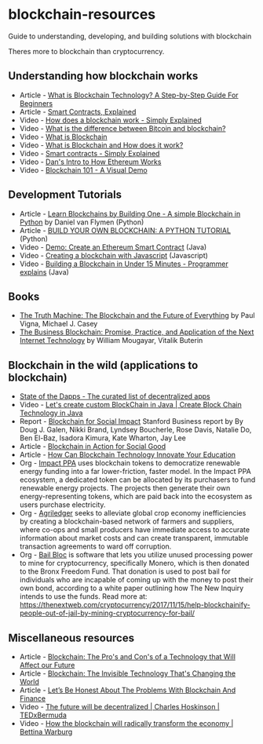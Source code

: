 # blockchain-resources
Guide to understanding, developing, and building solutions with blockchain

Theres more to blockchain than cryptocurrency.

## Understanding how blockchain works
- Article - [What is Blockchain Technology? A Step-by-Step Guide For Beginners](https://blockgeeks.com/guides/what-is-blockchain-technology/)
- Article - [Smart Contracts, Explained](https://cointelegraph.com/explained/smart-contracts-explained)
- Video - [How does a blockchain work - Simply Explained](https://www.youtube.com/watch?v=SSo_EIwHSd4)
- Video - [What is the difference between Bitcoin and blockchain?](https://www.youtube.com/watch?v=MKwa-BqnJDg)
- Video - [What is Blockchain](https://www.youtube.com/watch?v=93E_GzvpMA0)
- Video - [What is Blockchain and How does it work?](https://www.youtube.com/watch?v=UBm6zhhyPH0)
- Video - [Smart contracts - Simply Explained](https://www.youtube.com/watch?v=ZE2HxTmxfrI)
- Video - [Dan's Intro to How Ethereum Works](https://www.youtube.com/watch?v=-SMliFtoPn8)
- Video - [Blockchain 101 - A Visual Demo](https://www.youtube.com/watch?v=_160oMzblY8)


## Development Tutorials
- Article - [Learn Blockchains by Building One - A simple Blockchain in Python](https://hackernoon.com/learn-blockchains-by-building-one-117428612f46) by Daniel van Flymen (Python)
- Article - [BUILD YOUR OWN BLOCKCHAIN: A PYTHON TUTORIAL](http://ecomunsing.com/build-your-own-blockchain) (Python)
- Video - [Demo: Create an Ethereum Smart Contract](https://www.youtube.com/watch?v=lQ4USRtzWko) (Java)
- Video - [Creating a blockchain with Javascript](https://www.youtube.com/watch?v=zVqczFZr124&list=PLzvRQMJ9HDiTqZmbtFisdXFxul5k0F-Q4) (Javascript)
- Video - [Building a Blockchain in Under 15 Minutes - Programmer explains](https://www.youtube.com/watch?v=baJYhYsHkLM) (Java)


## Books
- [The Truth Machine: The Blockchain and the Future of Everything](https://www.amazon.com/Truth-Machine-Blockchain-Future-Everything/dp/1250114578/) by Paul Vigna, Michael J. Casey
- [The Business Blockchain: Promise, Practice, and Application of the Next Internet Technology](https://www.amazon.com/Business-Blockchain-Practice-Application-Technology/dp/1119300312/ref=pd_sim_14_4?_encoding=UTF8&pd_rd_i=1119300312&pd_rd_r=3ECWSWTR38ZYSARSYYXN&pd_rd_w=MP7z3&pd_rd_wg=d5MOS&psc=1&refRID=3ECWSWTR38ZYSARSYYXN) by William Mougayar, Vitalik Buterin

## Blockchain in the wild (applications to blockchain)
- [State of the Dapps - The curated list of decentralized apps](https://www.stateofthedapps.com/)
- Video - [Let's create custom BlockChain in Java | Create Block Chain Technology in Java](https://www.youtube.com/watch?v=UmCEdcRjaz0)
- Report - [Blockchain for Social Impact](https://www.gsb.stanford.edu/faculty-research/publications/blockchain-social-impact) Stanford Business report by By Doug J. Galen, Nikki Brand, Lyndsey Boucherle, Rose Davis, Natalie Do, Ben El-Baz, Isadora Kimura, Kate Wharton, Jay Lee
- Article - [Blockchain in Action for Social Good](https://hackernoon.com/blockchain-in-action-for-social-good-a7040837a23d)
- Article - [How Can Blockchain Technology Innovate Your Education](https://hackernoon.com/how-can-blockchain-technology-innovate-your-education-d1cd80c26f08)
- Org - [Impact PPA](https://www.impactppa.com/) uses blockchain tokens to democratize renewable energy funding into a far lower-friction, faster model. In the Impact PPA ecosystem, a dedicated token can be allocated by its purchasers to fund renewable energy projects. The projects then generate their own energy-representing tokens, which are paid back into the ecosystem as users purchase electricity.
- Org - [Agriledger](http://www.agriledger.com/) seeks to alleviate global crop economy inefficiencies by creating a blockchain-based network of farmers and suppliers, where co-ops and small producers have immediate access to accurate information about market costs and can create transparent, immutable transaction agreements to ward off corruption.
- Org - [Bail Bloc](https://bailbloc.thenewinquiry.com/) is software that lets you utilize unused processing power to mine for cryptocurrency, specifically Monero, which is then donated to the Bronx Freedom Fund. That donation is used to post bail for individuals who are incapable of coming up with the money to post their own bond, according to a white paper outlining how The New Inquiry intends to use the funds.
Read more at: https://thenextweb.com/cryptocurrency/2017/11/15/help-blockchainify-people-out-of-jail-by-mining-cryptocurrency-for-bail/

## Miscellaneous resources
- Article - [Blockchain: The Pro's and Con's of a Technology that Will Affect our Future](https://medium.com/totvslabs/blockchain-the-pros-and-con-s-of-a-technology-that-will-affect-our-future-f67037da7d64)
- Article - [Blockchain: The Invisible Technology That's Changing the World](https://www.pcmag.com/article/351486/blockchain-the-invisible-technology-thats-changing-the-wor)
- Article - [Let’s Be Honest About The Problems With Blockchain And Finance](https://techcrunch.com/2016/02/03/lets-be-honest-about-the-problems-with-blockchain-and-finance/)
- Video - [The future will be decentralized | Charles Hoskinson | TEDxBermuda](https://www.youtube.com/watch?v=97ufCT6lQcY)
- Video - [How the blockchain will radically transform the economy | Bettina Warburg](https://www.youtube.com/watch?v=RplnSVTzvnU)

